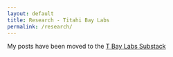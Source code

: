 ```yaml
---
layout: default
title: Research - Titahi Bay Labs
permalink: /research/
---
```


My posts have been moved to the [T Bay Labs Substack](https://tbaylabs.substack.com/)
